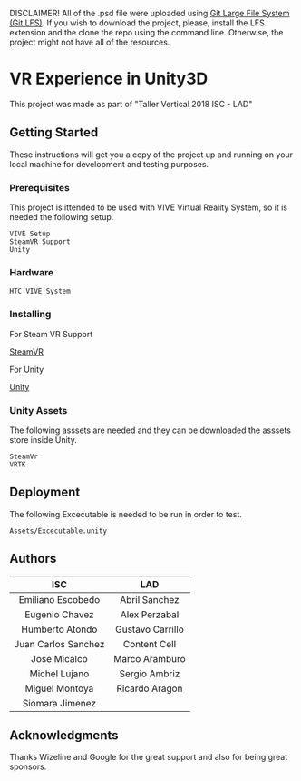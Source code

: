 DISCLAIMER! All of the .psd file were uploaded using [Git Large File System (Git LFS)](https://git-lfs.github.com/). If you wish to download the project, please, install the LFS extension and the clone the repo using the command line. Otherwise, the project might not have all of the resources.

# VR Experience in Unity3D
This project was made as part of "Taller Vertical 2018 ISC - LAD"

## Getting Started
These instructions will get you a copy of the project up and running on your local machine for development and testing purposes.

### Prerequisites
This project is ittended to be used with VIVE Virtual Reality System, so it is needed the following setup.

```
VIVE Setup
SteamVR Support
Unity
```

### Hardware
```
HTC VIVE System
```

### Installing
For Steam VR Support

[SteamVR](https://www.vive.com/us/setup/)

For Unity

[Unity](https://store.unity.com/es/?_ga=2.194659045.954126904.1520535746-1131046318.1520013454)

### Unity Assets
The following asssets are needed and they can be downloaded the asssets store inside Unity.
```
SteamVr
VRTK 
```
## Deployment
The following Excecutable is needed to be run in order to test.
```
Assets/Excecutable.unity
```
## Authors
| ISC                | LAD             |
| :-----------------:|:---------------:|
| Emiliano Escobedo    | Abril Sanchez   |
| Eugenio Chavez     | Alex Perzabal   |
| Humberto Atondo  | Gustavo Carrillo|
| Juan Carlos Sanchez| Content Cell    |
| Jose Micalco       | Marco Aramburo  |
| Michel Lujano      | Sergio Ambriz   |
| Miguel Montoya     | Ricardo Aragon  |
| Siomara Jimenez    |                 | 


## Acknowledgments
Thanks Wizeline and Google for the great support and also for being great sponsors.
